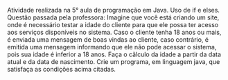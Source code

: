 Atividade realizada na 5° aula de programação em Java. Uso de if e elses. Questão passada pela professora: Imagine que você está criando um site, onde é necessário testar a idade do cliente para que ele possa ter acesso aos serviços disponíveis no sistema. Caso o cliente tenha 18 anos ou mais, é enviada uma mensagem de boas vindas ao
cliente, caso contrário, é emitida uma mensagem informando que ele não pode acessar o sistema, pois sua idade é inferior a 18 anos. Faça o cãlculo da idade a partir da data atual e da data de nascimento.
Crie um programa, em linguagem java, que satisfaça as condições acima citadas.